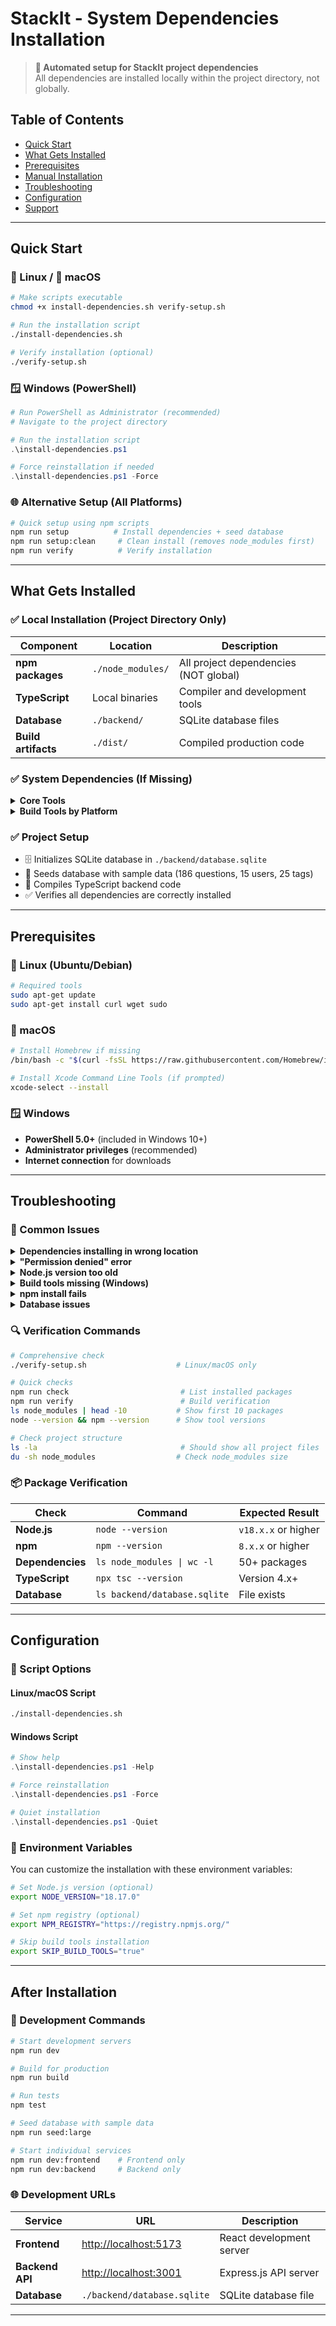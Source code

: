 # StackIt - System Dependencies Installation

> **🚀 Automated setup for StackIt project dependencies**  
> All dependencies are installed locally within the project directory, not globally.

## Table of Contents
- [Quick Start](#quick-start)
- [What Gets Installed](#what-gets-installed)
- [Prerequisites](#prerequisites)
- [Manual Installation](#manual-installation)
- [Troubleshooting](#troubleshooting)
- [Configuration](#configuration)
- [Support](#support)

---

## Quick Start

### 🐧 Linux / 🍎 macOS

```bash
# Make scripts executable
chmod +x install-dependencies.sh verify-setup.sh

# Run the installation script
./install-dependencies.sh

# Verify installation (optional)
./verify-setup.sh
```

### 🪟 Windows (PowerShell)

```powershell
# Run PowerShell as Administrator (recommended)
# Navigate to the project directory

# Run the installation script
.\install-dependencies.ps1

# Force reinstallation if needed
.\install-dependencies.ps1 -Force
```

### 🌐 Alternative Setup (All Platforms)

```bash
# Quick setup using npm scripts
npm run setup          # Install dependencies + seed database
npm run setup:clean     # Clean install (removes node_modules first)
npm run verify          # Verify installation
```

---

## What Gets Installed

### ✅ Local Installation (Project Directory Only)

| Component | Location | Description |
|-----------|----------|-------------|
| **npm packages** | `./node_modules/` | All project dependencies (NOT global) |
| **TypeScript** | Local binaries | Compiler and development tools |
| **Database** | `./backend/` | SQLite database files |
| **Build artifacts** | `./dist/` | Compiled production code |

### ✅ System Dependencies (If Missing)

<details>
<summary><strong>Core Tools</strong></summary>

- **Node.js** (version 18+ LTS) - JavaScript runtime
- **npm** (comes with Node.js) - Package manager
- **Git** (version control) - Source control
- **SQLite3** - Database engine

</details>

<details>
<summary><strong>Build Tools by Platform</strong></summary>

| Platform | Tools | Purpose |
|----------|-------|---------|
| **Linux** | `build-essential`, `python3` | Compiling native modules |
| **macOS** | Xcode Command Line Tools | Native compilation |
| **Windows** | Visual Studio Build Tools | C++ compilation |

</details>

### ✅ Project Setup

- 🗄️ Initializes SQLite database in `./backend/database.sqlite`
- 🌱 Seeds database with sample data (186 questions, 15 users, 25 tags)
- 🔧 Compiles TypeScript backend code
- ✅ Verifies all dependencies are correctly installed

---

## Prerequisites

### 🐧 Linux (Ubuntu/Debian)
```bash
# Required tools
sudo apt-get update
sudo apt-get install curl wget sudo
```

### 🍎 macOS
```bash
# Install Homebrew if missing
/bin/bash -c "$(curl -fsSL https://raw.githubusercontent.com/Homebrew/install/HEAD/install.sh)"

# Install Xcode Command Line Tools (if prompted)
xcode-select --install
```

### 🪟 Windows
- **PowerShell 5.0+** (included in Windows 10+)
- **Administrator privileges** (recommended)
- **Internet connection** for downloads

---

## Troubleshooting

### 🔧 Common Issues

<details>
<summary><strong>Dependencies installing in wrong location</strong></summary>

```bash
# Verify you're in the project root
pwd
ls package.json  # Should exist

# Clean and reinstall in project directory
npm run setup:clean

# Verify installation
./verify-setup.sh  # Linux/macOS
npm run verify     # All platforms
```

</details>

<details>
<summary><strong>"Permission denied" error</strong></summary>

```bash
chmod +x install-dependencies.sh verify-setup.sh
```

</details>

<details>
<summary><strong>Node.js version too old</strong></summary>

The scripts require Node.js 18+. Update your Node.js installation:

```bash
# Check current version
node --version

# Update via package manager or download from nodejs.org
```

</details>

<details>
<summary><strong>Build tools missing (Windows)</strong></summary>

Install Visual Studio Build Tools manually:
1. Download from [Microsoft Visual Studio](https://visualstudio.microsoft.com/downloads/)
2. Select "Build Tools for Visual Studio 2022"
3. Install with C++ build tools workload

</details>

<details>
<summary><strong>npm install fails</strong></summary>

```bash
# Clear npm cache and clean install
npm run setup:clean

# Or manually:
rm -rf node_modules package-lock.json
npm cache clean --force
npm install
```

</details>

<details>
<summary><strong>Database issues</strong></summary>

```bash
# Reinitialize database
rm -f backend/database.sqlite
npm run seed:large
```

</details>

### 🔍 Verification Commands

```bash
# Comprehensive check
./verify-setup.sh                    # Linux/macOS only

# Quick checks
npm run check                         # List installed packages  
npm run verify                        # Build verification
ls node_modules | head -10           # Show first 10 packages
node --version && npm --version      # Show tool versions

# Check project structure
ls -la                                # Should show all project files
du -sh node_modules                  # Check node_modules size
```

### 📦 Package Verification

| Check | Command | Expected Result |
|-------|---------|-----------------|
| **Node.js** | `node --version` | `v18.x.x` or higher |
| **npm** | `npm --version` | `8.x.x` or higher |
| **Dependencies** | `ls node_modules \| wc -l` | 50+ packages |
| **TypeScript** | `npx tsc --version` | Version 4.x+ |
| **Database** | `ls backend/database.sqlite` | File exists |

---

## Configuration

### 🎯 Script Options

#### Linux/macOS Script
```bash
./install-dependencies.sh
```

#### Windows Script
```powershell
# Show help
.\install-dependencies.ps1 -Help

# Force reinstallation
.\install-dependencies.ps1 -Force

# Quiet installation
.\install-dependencies.ps1 -Quiet
```

### 🔧 Environment Variables

You can customize the installation with these environment variables:

```bash
# Set Node.js version (optional)
export NODE_VERSION="18.17.0"

# Set npm registry (optional)
export NPM_REGISTRY="https://registry.npmjs.org/"

# Skip build tools installation
export SKIP_BUILD_TOOLS="true"
```

---

## After Installation

### 🚀 Development Commands

```bash
# Start development servers
npm run dev

# Build for production
npm run build

# Run tests
npm test

# Seed database with sample data
npm run seed:large

# Start individual services
npm run dev:frontend    # Frontend only
npm run dev:backend     # Backend only
```

### 🌐 Development URLs

| Service | URL | Description |
|---------|-----|-------------|
| **Frontend** | [http://localhost:5173](http://localhost:5173) | React development server |
| **Backend API** | [http://localhost:3001](http://localhost:3001) | Express.js API server |
| **Database** | `./backend/database.sqlite` | SQLite database file |

---
